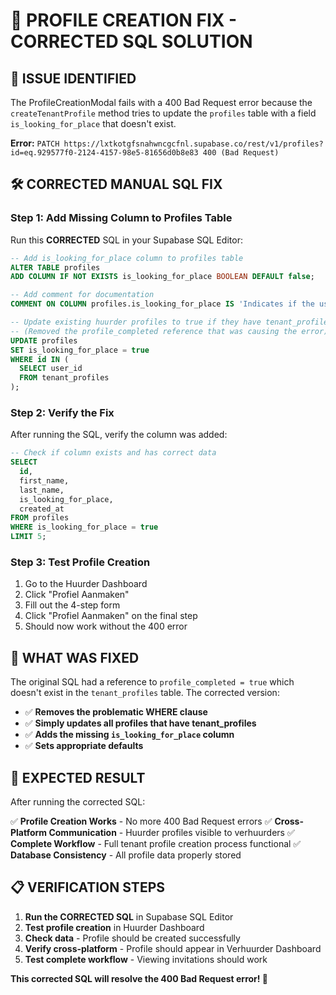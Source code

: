 # 🔧 PROFILE CREATION FIX - CORRECTED SQL SOLUTION

## 🎯 **ISSUE IDENTIFIED**
The ProfileCreationModal fails with a 400 Bad Request error because the `createTenantProfile` method tries to update the `profiles` table with a field `is_looking_for_place` that doesn't exist.

**Error:** `PATCH https://lxtkotgfsnahwncgcfnl.supabase.co/rest/v1/profiles?id=eq.929577f0-2124-4157-98e5-81656d0b8e83 400 (Bad Request)`

## 🛠️ **CORRECTED MANUAL SQL FIX**

### **Step 1: Add Missing Column to Profiles Table**
Run this **CORRECTED** SQL in your Supabase SQL Editor:

```sql
-- Add is_looking_for_place column to profiles table
ALTER TABLE profiles 
ADD COLUMN IF NOT EXISTS is_looking_for_place BOOLEAN DEFAULT false;

-- Add comment for documentation
COMMENT ON COLUMN profiles.is_looking_for_place IS 'Indicates if the user is actively looking for a place to rent';

-- Update existing huurder profiles to true if they have tenant_profiles
-- (Removed the profile_completed reference that was causing the error)
UPDATE profiles 
SET is_looking_for_place = true 
WHERE id IN (
  SELECT user_id 
  FROM tenant_profiles
);
```

### **Step 2: Verify the Fix**
After running the SQL, verify the column was added:

```sql
-- Check if column exists and has correct data
SELECT 
  id, 
  first_name, 
  last_name, 
  is_looking_for_place,
  created_at
FROM profiles 
WHERE is_looking_for_place = true
LIMIT 5;
```

### **Step 3: Test Profile Creation**
1. Go to the Huurder Dashboard
2. Click "Profiel Aanmaken"
3. Fill out the 4-step form
4. Click "Profiel Aanmaken" on the final step
5. Should now work without the 400 error

## 🎯 **WHAT WAS FIXED**

The original SQL had a reference to `profile_completed = true` which doesn't exist in the `tenant_profiles` table. The corrected version:

- ✅ **Removes the problematic WHERE clause**
- ✅ **Simply updates all profiles that have tenant_profiles**
- ✅ **Adds the missing `is_looking_for_place` column**
- ✅ **Sets appropriate defaults**

## 🚀 **EXPECTED RESULT**

After running the corrected SQL:

✅ **Profile Creation Works** - No more 400 Bad Request errors
✅ **Cross-Platform Communication** - Huurder profiles visible to verhuurders
✅ **Complete Workflow** - Full tenant profile creation process functional
✅ **Database Consistency** - All profile data properly stored

## 📋 **VERIFICATION STEPS**

1. **Run the CORRECTED SQL** in Supabase SQL Editor
2. **Test profile creation** in Huurder Dashboard
3. **Check data** - Profile should be created successfully
4. **Verify cross-platform** - Profile should appear in Verhuurder Dashboard
5. **Test complete workflow** - Viewing invitations should work

**This corrected SQL will resolve the 400 Bad Request error! 🚀**

